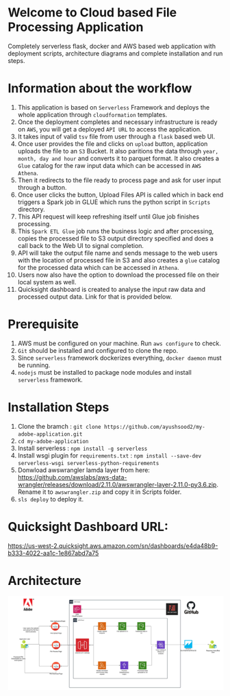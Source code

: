 # Welcome to Cloud based File Processing Application 

Completely serverless flask, docker and AWS based web application with deployment scripts, architecture diagrams and complete installation and run steps.

# Information about the workflow

1. This application is based on `Serverless` Framework and deploys the whole application through `cloudformation` templates.
2. Once the deployment completes and necessary infrastructure is ready on `AWS`, you will get a deployed  `API URL` to access the application.
3. It takes input of valid `tsv` file from user through a `flask` based web UI.
4. Once user provides the file and clicks on `upload` button, application uploads the file to an `S3` Bucket. It also paritions the data through `year, month, day and hour` and converts it to parquet format. It also creates a `Glue` catalog for the raw input data which can be accessed in `AWS Athena`.
5. Then it redirects to the file ready to process page and ask for user input through a button.
6. Once user clicks the button, Upload Files API is called which in back end triggers a Spark job in GLUE which runs the python script in `Scripts` directory.
7. This API request will keep refreshing itself until Glue job finishes processing.
8. This `Spark ETL Glue` job runs the business logic and after processing, copies the processed file to S3 output directory specified and does a call back to the Web UI to signal completion.
9. API will take the output file name and sends message to the web users with the location of processed file in S3 and also creates a `glue` catalog for the processed data which can be accessed in `Athena`.
9. Users now also have the option to download the processed file on their local system as well.
10. Quicksight dashboard is created to analyse the input raw data and processed output data. Link for that is provided below.



# Prerequisite
1. AWS must be configured on your machine. Run `aws configure` to check.
2. `Git` should be installed and configured to clone the repo.
3. Since `serverless` framework dockerizes everything, `docker daemon` must be running. 
4. `nodejs` must be installed to package node modules and install `serverless` framework.

# Installation Steps

1. Clone the bramch : `git clone https://github.com/ayushsood2/my-adobe-application.git`
2. `cd my-adobe-application`
2. Install serverless : `npm install -g serverless`
3. Install wsgi plugin for `requirements.txt` : `npm install --save-dev serverless-wsgi serverless-python-requirements `
4. Donwload awswrangler lamda layer  from here:  https://github.com/awslabs/aws-data-wrangler/releases/download/2.11.0/awswrangler-layer-2.11.0-py3.6.zip. Rename it to `awswrangler.zip` and copy it in Scripts folder.
5. `sls deploy` to deploy it.
# Quicksight Dashboard URL:

https://us-west-2.quicksight.aws.amazon.com/sn/dashboards/e4da48b9-b333-4022-aa1c-1e867abd7a75


# Architecture

![Image](https://github.com/ayushsood2/my-adobe-application/blob/main/Adobe%20Challenge%20Architecture.jpeg)

